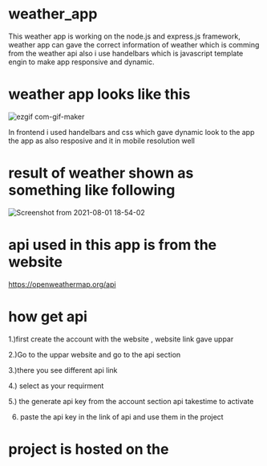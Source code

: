 # weather_app

This weather app is working on the node.js and express.js framework, weather app can gave the correct information of weather which is comming from the weather api 
also i use handelbars which is javascript template engin to make app responsive and dynamic.

# weather app looks like this




![ezgif com-gif-maker](https://user-images.githubusercontent.com/51202726/127771655-abb40889-36d1-426c-bbc6-28b3855fcebc.gif)


In frontend i used handelbars and css which gave dynamic look to the app the app as also resposive and it in mobile resolution well




# result of weather shown as something like following



![Screenshot from 2021-08-01 18-54-02](https://user-images.githubusercontent.com/51202726/127772541-c82086a9-50d9-45a8-8412-72e33015a44f.png)





# api used in this app is from the website

https://openweathermap.org/api

# how get api

1.)first create the account with the website , website link gave uppar

2.)Go to the uppar website and go to the api section

3.)there you see different api link

4.) select as your requirment 

5.) the generate api key from the account section api takestime to activate

6) paste the api key in the link of api and use them in the project


# project is hosted on the 


